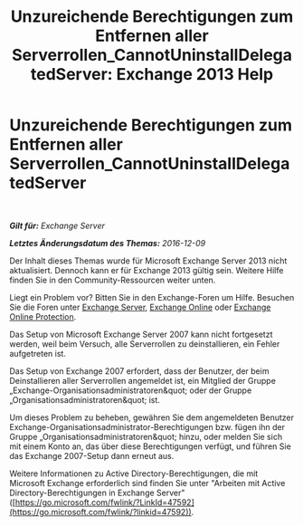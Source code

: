 ﻿---
title: 'Unzureichende Berechtigungen zum Entfernen aller Serverrollen_CannotUninstallDelegatedServer: Exchange 2013 Help'
TOCTitle: Unzureichende Berechtigungen zum Entfernen aller Serverrollen_CannotUninstallDelegatedServer
ms:assetid: 214ae6f3-15e7-4337-99e8-40f9547c8e0c
ms:mtpsurl: https://technet.microsoft.com/de-de/library/ms.exch.setupreadiness.cannotuninstalldelegatedserver(v=EXCHG.150)
ms:contentKeyID: 50475334
ms.date: 05/22/2018
mtps_version: v=EXCHG.150
ms.translationtype: MT
---

# Unzureichende Berechtigungen zum Entfernen aller Serverrollen\_CannotUninstallDelegatedServer

 

_**Gilt für:** Exchange Server_

_**Letztes Änderungsdatum des Themas:** 2016-12-09_

Der Inhalt dieses Themas wurde für Microsoft Exchange Server 2013 nicht aktualisiert. Dennoch kann er für Exchange 2013 gültig sein. Weitere Hilfe finden Sie in den Community-Ressourcen weiter unten.

Liegt ein Problem vor? Bitten Sie in den Exchange-Foren um Hilfe. Besuchen Sie die Foren unter [Exchange Server](https://go.microsoft.com/fwlink/p/?linkid=60612), [Exchange Online](https://go.microsoft.com/fwlink/p/?linkid=267542) oder [Exchange Online Protection](https://go.microsoft.com/fwlink/p/?linkid=285351).

Das Setup von Microsoft Exchange Server 2007 kann nicht fortgesetzt werden, weil beim Versuch, alle Serverrollen zu deinstallieren, ein Fehler aufgetreten ist.

Das Setup von Exchange 2007 erfordert, dass der Benutzer, der beim Deinstallieren aller Serverrollen angemeldet ist, ein Mitglied der Gruppe „Exchange-Organisationsadministratoren\&quot; oder der Gruppe „Organisationsadministratoren\&quot; ist.

Um dieses Problem zu beheben, gewähren Sie dem angemeldeten Benutzer Exchange-Organisationsadministrator-Berechtigungen bzw. fügen ihn der Gruppe „Organisationsadministratoren\&quot; hinzu, oder melden Sie sich mit einem Konto an, das über diese Berechtigungen verfügt, und führen Sie das Exchange 2007-Setup dann erneut aus.

Weitere Informationen zu Active Directory-Berechtigungen, die mit Microsoft Exchange erforderlich sind finden Sie unter "Arbeiten mit Active Directory-Berechtigungen in Exchange Server" ([https://go.microsoft.com/fwlink/?LinkId=47592](https://go.microsoft.com/fwlink/?linkid=47592)).


